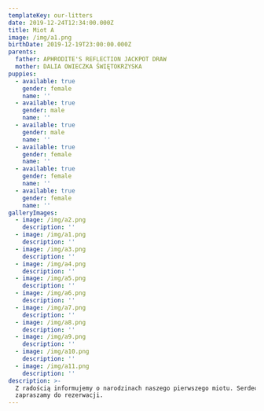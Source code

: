 ```yaml
---
templateKey: our-litters
date: 2019-12-24T12:34:00.000Z
title: Miot A
image: /img/a1.png
birthDate: 2019-12-19T23:00:00.000Z
parents:
  father: APHRODITE'S REFLECTION JACKPOT DRAW
  mother: DALIA OWIECZKA ŚWIĘTOKRZYSKA
puppies:
  - available: true
    gender: female
    name: ''
  - available: true
    gender: male
    name: ''
  - available: true
    gender: male
    name: ''
  - available: true
    gender: female
    name: ''
  - available: true
    gender: female
    name: ''
  - available: true
    gender: female
    name: ''
galleryImages:
  - image: /img/a2.png
    description: ''
  - image: /img/a1.png
    description: ''
  - image: /img/a3.png
    description: ''
  - image: /img/a4.png
    description: ''
  - image: /img/a5.png
    description: ''
  - image: /img/a6.png
    description: ''
  - image: /img/a7.png
    description: ''
  - image: /img/a8.png
    description: ''
  - image: /img/a9.png
    description: ''
  - image: /img/a10.png
    description: ''
  - image: /img/a11.png
    description: ''
description: >-
  Z radością informujemy o narodzinach naszego pierwszego miotu. Serdecznie
  zapraszamy do rezerwacji.
---
```


